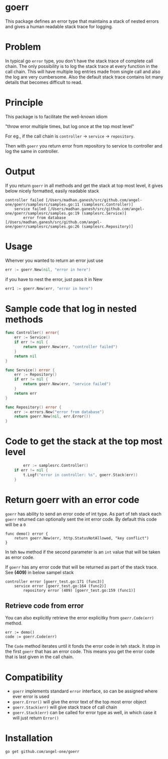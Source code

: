 # goerr
This package defines an error type that maintains a stack of nested errors and gives a human readable stack trace for logging.

# Problem
In typical go `error` type, you don't have the stack trace of complete call chain. The only possibility is to log the stack trace at every function in the call chain. This will have multiple log entries made from single call and also the log are very cumbersome. 
Also the default stack trace contains lot many details that becomes difficult to read.

# Principle
This package is to facilitate the well-known idiom

"throw error multiple times, but log once at the top most level"

For eg., if the call chain is `controller` -> `service` -> `repository`. 

Then with `goerr` you return error from repository to service to controller and log the same in controller.

# Output
If you return `goerr` in all methods and get the stack at top most level, it gives below nicely formatted, easily readable stack

```shell
controller failed [/Users/madhan.ganesh/src/github.com/angel-one/goerr/samplesrc/samples.go:11 (samplesrc.Controller)]
    service failed [/Users/madhan.ganesh/src/github.com/angel-one/goerr/samplesrc/samples.go:19 (samplesrc.Service)]
        error from database [/Users/madhan.ganesh/src/github.com/angel-one/goerr/samplesrc/samples.go:26 (samplesrc.Repository)]
```

# Usage
Whenver you wanted to return an error just use
```go
err := goerr.New(nil, "error in here")
```

if you have to nest the error, just pass it in New
```go
err1 := goerr.New(err, "error in here")
```

# Sample code that log in nested methods
```go
func Controller() error{
	err := Service()
	if err != nil {
		return goerr.New(err, "controller failed")
	}
	return nil
}

func Service() error {
	err := Repository()
	if err != nil {
		return goerr.New(err, "service failed")
	}
	return err
}

func Repository() error {
	err := errors.New("error from database")
	return goerr.New(nil, err.Error())
}
```
# Code to get the stack at the top most level
```go
        err := samplesrc.Controller()
	if err != nil {
		t.Logf("error in controller: %s", goerr.Stack(err))
	}
```

# Return goerr with an error code
`goerr` has ability to send an error code of int type. As part of teh stack each `goerr` returned can optionally sent the int error code. By default this code will be a `0`
```
func demo() error {
	return goerr.New(err, http.StatusNotAllowed, "key conflict")
}
```

In teh `New` method if the second parameter is an `int` value that will be taken as error code.

If `goerr` has any error code that will be returned as part of the stack trace. See **(409)** in below sampel stack
```
controller error [goerr_test.go:171 (func3)]
    service error [goerr_test.go:164 (func2)]
        repository error (409) [goerr_test.go:159 (func1)]
```

## Retrieve code from error
You can also explicitly retrieve the error explicitky from `goerr.Code(err)` method.
```
err := demo()
code := goerr.Code(err)
```
The `Code` method iterates until it fonds the error code in teh stack. It stop in the first `goerr` that has an error code. This means you get the error code that is last given in the call chain.

# Compatibility
- `goerr` implements standard `error` interface, so can be assigned where ever error is used
- `goerr.Error()` will give the error text of the top most error object
- `goerr.Stack(err)` will give stack trace of call chain
- `goerr.Stack(err)` can be called for error type as well, in which case it will just return `Error()`

# Installation
```shell
go get github.com/angel-one/goerr
```
